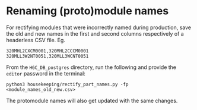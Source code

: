 # Renaming (proto)module names
For rectifying modules that were incorrectly named during production, save the old and new names in the first and second columns respectively of a headerless CSV file. Eg.
```
320MHL2CXCM0001,320MHL2CCCM0001
320MLL3W2NT0051,320MLL3WCNT0051
```

From the `HGC_DB_postgres` directory, run the following and provide the `editor` password in the terminal:
```
python3 housekeeping/rectify_part_names.py -fp <module_names_old_new.csv>
```
The protomodule names will also get updated with the same changes.
